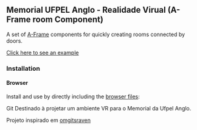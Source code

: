 ## Memorial UFPEL Anglo - Realidade Virual (A-Frame room Component)

A set of [A-Frame](https://aframe.io) components for quickly creating rooms connected by doors.

[Click here to see an example](https://omgitsraven.github.io/aframe-room-component/examples/basic/)

### Installation

#### Browser

Install and use by directly including the [browser files](dist):

Git Destinado à projetar um ambiente VR para o Memorial da Ufpel Anglo.


Projeto inspirado em [omgitsraven](https://github.com/omgitsraven/aframe-room-component)
